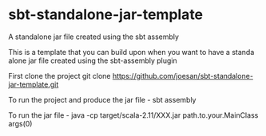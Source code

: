 # sbt-standalone-jar-template
A standalone jar file created using the sbt assembly

This is a template that you can build upon when you want to have a standa alone jar file created using the sbt-assembly plugin

First clone the project
git clone https://github.com/joesan/sbt-standalone-jar-template.git

To run the project and produce the jar file - 
sbt assembly

To run the jar file - 
java -cp target/scala-2.11/XXX.jar path.to.your.MainClass args(0)


